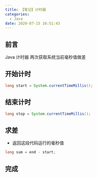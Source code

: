 ```yaml
---
title: 【笔记】计时器
categories:
  - Java
date: 2020-07-15 16:51:43
---
```


## 前言

Java 计时器 两次获取系统当前毫秒值做差

<!-- more -->

## 开始计时

``` java
long start = System.currentTimeMillis();
```

## 结束计时

``` java
long stop = System.currentTimeMillis();
```

## 求差

- 返回这段代码运行的毫秒值

``` java
long sum = end - start;
```

## 完成

